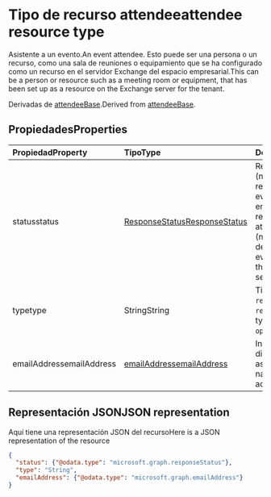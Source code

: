 # <a name="attendee-resource-type"></a><span data-ttu-id="5e073-101">Tipo de recurso attendee</span><span class="sxs-lookup"><span data-stu-id="5e073-101">attendee resource type</span></span>

<span data-ttu-id="5e073-102">Asistente a un evento.</span><span class="sxs-lookup"><span data-stu-id="5e073-102">An event attendee.</span></span> <span data-ttu-id="5e073-103">Esto puede ser una persona o un recurso, como una sala de reuniones o equipamiento que se ha configurado como un recurso en el servidor Exchange del espacio empresarial.</span><span class="sxs-lookup"><span data-stu-id="5e073-103">This can be a person or resource such as a meeting room or equipment, that has been set up as a resource on the Exchange server for the tenant.</span></span>

<span data-ttu-id="5e073-104">Derivadas de [attendeeBase](attendeebase.md).</span><span class="sxs-lookup"><span data-stu-id="5e073-104">Derived from [attendeeBase](attendeebase.md).</span></span>

## <a name="properties"></a><span data-ttu-id="5e073-105">Propiedades</span><span class="sxs-lookup"><span data-stu-id="5e073-105">Properties</span></span>
| <span data-ttu-id="5e073-106">Propiedad</span><span class="sxs-lookup"><span data-stu-id="5e073-106">Property</span></span>     | <span data-ttu-id="5e073-107">Tipo</span><span class="sxs-lookup"><span data-stu-id="5e073-107">Type</span></span>   |<span data-ttu-id="5e073-108">Descripción</span><span class="sxs-lookup"><span data-stu-id="5e073-108">Description</span></span>|
|:---------------|:--------|:----------|
|<span data-ttu-id="5e073-109">status</span><span class="sxs-lookup"><span data-stu-id="5e073-109">status</span></span>|[<span data-ttu-id="5e073-110">ResponseStatus</span><span class="sxs-lookup"><span data-stu-id="5e073-110">ResponseStatus</span></span>](responsestatus.md)|<span data-ttu-id="5e073-111">Respuesta del asistente (ninguna, aceptada, rechazada, etc.) para el evento y fecha y hora en que se envió la respuesta.</span><span class="sxs-lookup"><span data-stu-id="5e073-111">The attendee's response (none, accepted, declined, etc.) for the event and date-time that the response was sent.</span></span>|
|<span data-ttu-id="5e073-112">type</span><span class="sxs-lookup"><span data-stu-id="5e073-112">type</span></span>|<span data-ttu-id="5e073-113">String</span><span class="sxs-lookup"><span data-stu-id="5e073-113">String</span></span>|<span data-ttu-id="5e073-114">Tipo de asistente: `required`, `optional`, `resource`.</span><span class="sxs-lookup"><span data-stu-id="5e073-114">The attendee type: `required`, `optional`, `resource`.</span></span>|
|<span data-ttu-id="5e073-115">emailAddress</span><span class="sxs-lookup"><span data-stu-id="5e073-115">emailAddress</span></span>|[<span data-ttu-id="5e073-116">emailAddress</span><span class="sxs-lookup"><span data-stu-id="5e073-116">emailAddress</span></span>](emailAddress.md)|<span data-ttu-id="5e073-117">Incluye el nombre y la dirección de SMTP del asistente.</span><span class="sxs-lookup"><span data-stu-id="5e073-117">Includes the name and SMTP address of the attendee.</span></span>|

## <a name="json-representation"></a><span data-ttu-id="5e073-118">Representación JSON</span><span class="sxs-lookup"><span data-stu-id="5e073-118">JSON representation</span></span>

<span data-ttu-id="5e073-119">Aquí tiene una representación JSON del recurso</span><span class="sxs-lookup"><span data-stu-id="5e073-119">Here is a JSON representation of the resource</span></span>

<!-- {
  "blockType": "resource",
  "optionalProperties": [

  ],
  "@odata.type": "microsoft.graph.attendee"
}-->

```json
{
  "status": {"@odata.type": "microsoft.graph.responseStatus"},
  "type": "String",
  "emailAddress": {"@odata.type": "microsoft.graph.emailAddress"}
}

```


<!-- uuid: 8fcb5dbc-d5aa-4681-8e31-b001d5168d79
2015-10-25 14:57:30 UTC -->
<!-- {
  "type": "#page.annotation",
  "description": "attendee resource",
  "keywords": "",
  "section": "documentation",
  "tocPath": ""
}-->